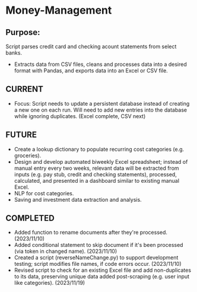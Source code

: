 # Money-Management
## Purpose:
Script parses credit card and checking acount statements from select banks.
* Extracts data from CSV files, cleans and processes data into a desired format with Pandas, and exports data into an Excel or CSV file.

## CURRENT
* Focus: Script needs to update a persistent database instead of creating a new one on each run. Will need to add new entries into the database while ignoring duplicates. (Excel complete, CSV next)

## FUTURE
* Create a lookup dictionary to populate recurring cost categories (e.g. groceries).
* Design and develop automated biweekly Excel spreadsheet; instead of manual entry every two weeks, relevant data will be extracted from inputs (e.g. pay stub, credit and checking statements), processed, calculated, and presented in a dashboard similar to existing manual Excel.
* NLP for cost categories.
* Saving and investment data extraction and analysis.

## COMPLETED
* Added function to rename documents after they're processed. (2023/11/10)
* Added conditional statement to skip document if it's been processed (via token in changed name). (2023/11/10)
* Created a script (reverseNameChange.py) to support development testing; script modifies file names, if code errors occur. (2023/11/10)
* Revised script to check for an existing Excel file and add non-duplicates to its data, preserving unique data added post-scraping (e.g. user input like categories). (2023/11/19)
